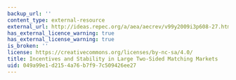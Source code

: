 ```yaml
---
backup_url: ''
content_type: external-resource
external_url: http://ideas.repec.org/a/aea/aecrev/v99y2009i3p608-27.html
has_external_licence_warning: true
has_external_license_warning: true
is_broken: ''
license: https://creativecommons.org/licenses/by-nc-sa/4.0/
title: Incentives and Stability in Large Two-Sided Matching Markets
uid: 049a99e1-d215-4a76-b7f9-7c509426ee27
---
```

